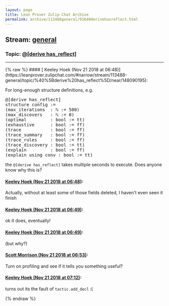 ```yaml
---
layout: page
title: Lean Prover Zulip Chat Archive 
permalink: archive/113488general/91640derivehasreflect.html
---
```


## Stream: [general](https://leanprover-community.github.io/archive/113488general/index.html)
### Topic: [@[derive has_reflect]](https://leanprover-community.github.io/archive/113488general/91640derivehasreflect.html)

---

<base href="https://leanprover.zulipchat.com">
{% raw %}
#### [ Keeley Hoek (Nov 21 2018 at 06:48)](https://leanprover.zulipchat.com/#narrow/stream/113488-general/topic/%40%5Bderive%20has_reflect%5D/near/148090195):
<p>For long-enough structure definitions, e.g.</p>
<div class="codehilite"><pre><span></span>@[derive has_reflect]
structure config :=
(max_iterations  : ℕ := 500)
(max_discovers   : ℕ := 0)
(optimal         : bool := tt)
(exhaustive      : bool := ff)
(trace           : bool := ff)
(trace_summary   : bool := ff)
(trace_rules     : bool := ff)
(trace_discovery : bool := tt)
(explain         : bool := ff)
(explain_using_conv : bool := tt)
</pre></div>


<p>the <code>@[derive has_reflect]</code> takes multiple seconds to execute. Does anyone know why this is?</p>

#### [ Keeley Hoek (Nov 21 2018 at 06:48)](https://leanprover.zulipchat.com/#narrow/stream/113488-general/topic/%40%5Bderive%20has_reflect%5D/near/148090203):
<p>Actually, without at least some of those fields deleted, I haven't even seen it finish</p>

#### [ Keeley Hoek (Nov 21 2018 at 06:49)](https://leanprover.zulipchat.com/#narrow/stream/113488-general/topic/%40%5Bderive%20has_reflect%5D/near/148090210):
<p>ok it does, eventually!</p>

#### [ Keeley Hoek (Nov 21 2018 at 06:49)](https://leanprover.zulipchat.com/#narrow/stream/113488-general/topic/%40%5Bderive%20has_reflect%5D/near/148090213):
<p>(but why?)</p>

#### [ Scott Morrison (Nov 21 2018 at 06:53)](https://leanprover.zulipchat.com/#narrow/stream/113488-general/topic/%40%5Bderive%20has_reflect%5D/near/148090351):
<p>Turn on profiling and see if it tells you something useful?</p>

#### [ Keeley Hoek (Nov 21 2018 at 07:12)](https://leanprover.zulipchat.com/#narrow/stream/113488-general/topic/%40%5Bderive%20has_reflect%5D/near/148090946):
<p>turns out its the fault of <code>tactic.add_decl</code> :(</p>


{% endraw %}
